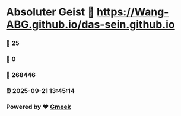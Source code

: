 # Absoluter Geist :link: https://Wang-ABG.github.io/das-sein.github.io 
### :page_facing_up: [25](https://Wang-ABG.github.io/das-sein.github.io/tag.html) 
### :speech_balloon: 0 
### :hibiscus: 268446 
### :alarm_clock: 2025-09-21 13:45:14 
### Powered by :heart: [Gmeek](https://github.com/Meekdai/Gmeek)
